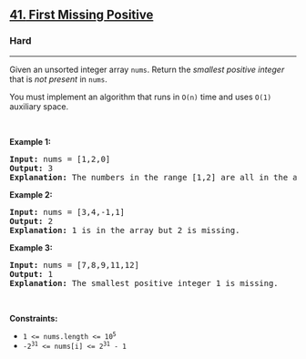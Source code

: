 <h2><a href="https://leetcode.com/problems/first-missing-positive/"><nr-sentence class="nr-s0" id="nr-s0" page="0">41.</nr-sentence><nr-sentence class="nr-s1" id="nr-s1" page="0"> First Missing Positive</nr-sentence></a></h2><h3>Hard</h3><hr><div><p><nr-sentence class="nr-s3" id="nr-s3" page="0">Given an unsorted integer array </nr-sentence><code><nr-sentence class="nr-s3" id="nr-s3" page="0">nums</nr-sentence></code><nr-sentence class="nr-s3" id="nr-s3" page="0">.</nr-sentence><nr-sentence class="nr-s4" id="nr-s4" page="0"> Return the </nr-sentence><em><nr-sentence class="nr-s4" id="nr-s4" page="0">smallest positive integer</nr-sentence></em><nr-sentence class="nr-s4" id="nr-s4" page="0"> that is </nr-sentence><em><nr-sentence class="nr-s4" id="nr-s4" page="0">not present</nr-sentence></em><nr-sentence class="nr-s4" id="nr-s4" page="0"> in </nr-sentence><code><nr-sentence class="nr-s4" id="nr-s4" page="0">nums</nr-sentence></code>.</p>

<p><nr-sentence class="nr-s5" id="nr-s5" page="0">You must implement an algorithm that runs in </nr-sentence><code><nr-sentence class="nr-s5" id="nr-s5" page="0">O(n)</nr-sentence></code><nr-sentence class="nr-s5" id="nr-s5" page="0"> time and uses </nr-sentence><code><nr-sentence class="nr-s5" id="nr-s5" page="0">O(1)</nr-sentence></code><nr-sentence class="nr-s5" id="nr-s5" page="0"> auxiliary space.</nr-sentence></p>

<p>&nbsp;</p>
<p><strong class="example"><nr-sentence class="nr-s6" id="nr-s6" page="0">Example 1:</nr-sentence></strong></p>

<pre><strong><nr-sentence class="nr-selected-post nr-s7" id="nr-s7" page="0">Input:</nr-sentence></strong><nr-sentence class="nr-selected-post nr-s8" id="nr-s8" page="0"> nums = [1,2,0]</nr-sentence>
<strong><nr-sentence class="nr-selected-post nr-s9" id="nr-s9" page="0">Output:</nr-sentence></strong><nr-sentence class="nr-selected-post nr-s10" id="nr-s10" page="0"> 3</nr-sentence>
<strong><nr-sentence class="nr-selected-post nr-s11" id="nr-s11" page="0">Explanation:</nr-sentence></strong><nr-sentence class="nr-selected-post nr-s12" id="nr-s12" page="0"> The numbers in the range [1,2] are all in the array.</nr-sentence>
</pre>

<p><strong class="example"><nr-sentence class="nr-s13" id="nr-s13" page="0">Example 2:</nr-sentence></strong></p>

<pre><strong><nr-sentence class="nr-s14" id="nr-s14" page="0">Input:</nr-sentence></strong><nr-sentence class="nr-s14" id="nr-s14" page="0"> nums = [3,4,-1,1]
</nr-sentence><strong><nr-sentence class="nr-s14" id="nr-s14" page="0">Output:</nr-sentence></strong><nr-sentence class="nr-s14" id="nr-s14" page="0"> 2
</nr-sentence><strong><nr-sentence class="nr-s14" id="nr-s14" page="0">Explanation:</nr-sentence></strong><nr-sentence class="nr-s14" id="nr-s14" page="0"> 1 is in the array but 2 is missing.</nr-sentence>
</pre>

<p><strong class="example"><nr-sentence class="nr-s15" id="nr-s15" page="0">Example 3:</nr-sentence></strong></p>

<pre><strong><nr-sentence class="nr-s16" id="nr-s16" page="0">Input:</nr-sentence></strong><nr-sentence class="nr-s16" id="nr-s16" page="0"> nums = [7,8,9,11,12]
</nr-sentence><strong><nr-sentence class="nr-s16" id="nr-s16" page="0">Output:</nr-sentence></strong><nr-sentence class="nr-s16" id="nr-s16" page="0"> 1
</nr-sentence><strong><nr-sentence class="nr-s16" id="nr-s16" page="0">Explanation:</nr-sentence></strong><nr-sentence class="nr-s16" id="nr-s16" page="0"> The smallest positive integer 1 is missing.</nr-sentence>
</pre>

<p>&nbsp;</p>
<p><strong><nr-sentence class="nr-s17" id="nr-s17" page="0">Constraints:</nr-sentence></strong></p>

<ul>
	<li><code>1 &lt;= nums.length &lt;= 10<sup>5</sup></code></li>
	<li><code>-2<sup>31</sup> &lt;= nums[i] &lt;= 2<sup>31</sup> - 1</code></li>
</ul>
</div>
